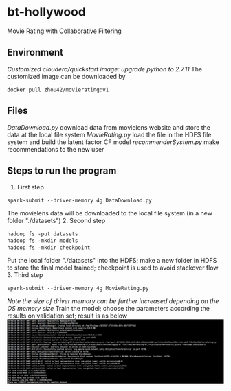 # bt-hollywood
Movie Rating with Collaborative Filtering

## Environment
_Customized cloudera/quickstart image: upgrade python to 2.7.11_
The customized image can be downloaded by 
```shell
docker pull zhou42/movierating:v1
```
## Files
_DataDownload.py_ download data from movielens website and store the data at the local file system
_MovieRating.py_ load the file in the HDFS file system and build the latent factor CF model
_recommenderSystem.py_ make recommendations to the new user
## Steps to run the program
1. First step
```shell
spark-submit --driver-memory 4g DataDownload.py 
```
The movielens data will be downloaded to the local file system (in a new folder "./datasets")
2. Second step
```shell
hadoop fs -put datasets
hadoop fs -mkdir models
hadoop fs -mkdir checkpoint
```
Put the local folder "./datasets" into the HDFS; make a new folder in HDFS to store the final model trained; checkpoint is used to avoid stackover flow
3. Third step
```shell
spark-submit --driver-memory 4g MovieRating.py
```
_Note the size of driver memory can be further increased depending on the OS memory size_
Train the model; choose the parameters according the results on validation set; 
result is as below
![result](./trainingresult.png "result")
